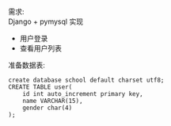 需求:   
Django + pymysql 实现  
* 用户登录  
* 查看用户列表  


准备数据表:  
```
create database school default charset utf8;
CREATE TABLE user(
	id int auto_increment primary key,
	name VARCHAR(15),
	gender char(4)
);


```

